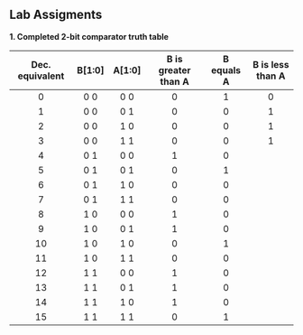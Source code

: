 ## Lab Assigments

 **1. Completed 2-bit comparator truth table**

| **Dec. equivalent** | **B[1:0]** | **A[1:0]** | **B is greater than A** | **B equals A** | **B is less than A** |
| :-: | :-: | :-: | :-: | :-: | :-: |
| 0 | 0 0 | 0 0 | 0 | 1 | 0 |
| 1 | 0 0 | 0 1 | 0 | 0 | 1 |
| 2 | 0 0 | 1 0 | 0 | 0 | 1 |
| 3 | 0 0 | 1 1 | 0 | 0 | 1 |
| 4 | 0 1 | 0 0 | 1 | 0 |  |
| 5 | 0 1 | 0 1 | 0 | 1 |  |
| 6 | 0 1 | 1 0 | 0 | 0 |
| 7 | 0 1 | 1 1 | 0 | 0 |
| 8 | 1 0 | 0 0 | 1 | 0 |
| 9 | 1 0 | 0 1 | 1 | 0 |
| 10 | 1 0 | 1 0 | 0 | 1 |
| 11 | 1 0 | 1 1 | 0 | 0 |
| 12 | 1 1 | 0 0 | 1 | 0 |
| 13 | 1 1 | 0 1 | 1 | 0 |
| 14 | 1 1 | 1 0 | 1 | 0 |  |
| 15 | 1 1 | 1 1 | 0 | 1 |  |